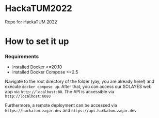 # HackaTUM2022

Repo for HackaTUM 2022

# How to set it up

### Requirements
- Installed Docker >=20.10
- Installed Docker Compose >=2.5

Navigate to the root directory of the folder (yay, you are already here!) and execute `docker compose up`.
After that, you can access our SOLAYES web app via `http://localhost:80`. The API is accessible via `http://localhost:8080`

Furthermore, a remote deployment can be accessed via `https://hackatum.zagar.dev` and `https://api.hackatum.zagar.dev`